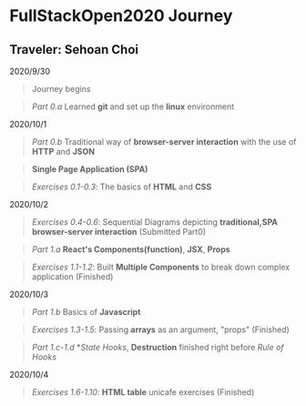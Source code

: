 # FullStackOpen2020 Journey

## Traveler: Sehoan Choi
2020/9/30
>Journey begins

>*Part 0.a* Learned **git** and set up the **linux** environment

2020/10/1
>*Part 0.b* Traditional way of **browser-server interaction** with the use of **HTTP** and **JSON**

>**Single Page Application (SPA)**

>*Exercises 0.1-0.3*: The basics of **HTML** and **CSS** 

2020/10/2
>*Exercises 0.4-0.6*: Sequential Diagrams depicting **traditional,SPA browser-server interaction** (Submitted Part0)

>*Part 1.a* **React's Components(function)**, **JSX**, **Props**

>*Exercises 1.1-1.2*: Built **Multiple Components** to break down complex application (Finished) 

2020/10/3
>*Part 1.b* Basics of **Javascript**

>*Exercises 1.3-1.5*: Passing **arrays** as an argument, "props" (Finished) 

>*Part 1.c-1.d* **State Hooks*, **Destruction** finished right before *Rule of Hooks*

2020/10/4
>*Exercises 1.6-1.10*: **HTML table** unicafe exercises (Finished) 
